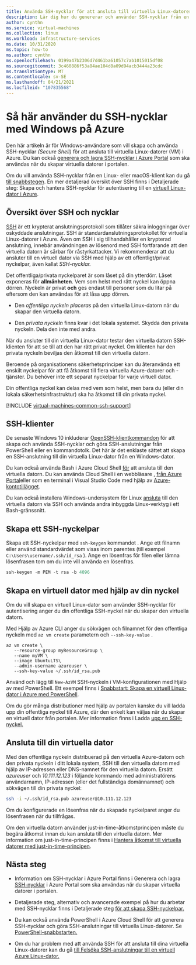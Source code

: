 ```yaml
---
title: Använda SSH-nycklar för att ansluta till virtuella Linux-datorer
description: Lär dig hur du genererar och använder SSH-nycklar från en Windows-dator för att ansluta till en virtuell Linux-dator i Azure.
author: cynthn
ms.service: virtual-machines
ms.collection: linux
ms.workload: infrastructure-services
ms.date: 10/31/2020
ms.topic: how-to
ms.author: cynthn
ms.openlocfilehash: 0199a47b2306d7d461ba61057c7ab1015015df08
ms.sourcegitcommit: 3c460886f53a84ae104d8a09d94acb3444a23cdc
ms.translationtype: MT
ms.contentlocale: sv-SE
ms.lasthandoff: 04/21/2021
ms.locfileid: "107835568"
---
```

# <a name="how-to-use-ssh-keys-with-windows-on-azure"></a>Så här använder du SSH-nycklar med Windows på Azure

Den här artikeln är för [](#create-an-ssh-key-pair) Windows-användare som vill skapa [](#connect-to-your-vm) och använda SSH-nycklar *(Secure Shell)* för att ansluta till virtuella Linux-datorer (VM) i Azure. Du kan också [generera och lagra SSH-nycklar i Azure Portal](../ssh-keys-portal.md) som ska användas när du skapar virtuella datorer i portalen.


Om du vill använda SSH-nycklar från en Linux- eller macOS-klient kan du gå [till snabbstegen](mac-create-ssh-keys.md). En mer detaljerad översikt över SSH finns i Detaljerade steg: Skapa och hantera SSH-nycklar för autentisering till en [virtuell Linux-dator i Azure](create-ssh-keys-detailed.md).

## <a name="overview-of-ssh-and-keys"></a>Översikt över SSH och nycklar

[SSH](https://www.ssh.com/ssh/) är ett krypterat anslutningsprotokoll som tillåter säkra inloggningar över oskyddade anslutningar. SSH är standardanslutningsprotokollet för virtuella Linux-datorer i Azure. Även om SSH i sig tillhandahåller en krypterad anslutning, innebär användningen av lösenord med SSH fortfarande att den virtuella datorn är sårbar för råstyrkattacker. Vi rekommenderar att du ansluter till en virtuell dator via SSH med hjälp av ett offentligt/privat nyckelpar, även kallat *SSH-nycklar.* 

Det offentliga/privata nyckelparet är som låset på din ytterdörr. Låset exponeras för **allmänheten**. Vem som helst med rätt nyckel kan öppna dörren. Nyckeln är privat **och** ges endast till personer som du litar på eftersom den kan användas för att låsa upp dörren. 

- Den *offentliga nyckeln placeras* på den virtuella Linux-datorn när du skapar den virtuella datorn. 

- Den *privata nyckeln* finns kvar i det lokala systemet. Skydda den privata nyckeln. Dela den inte med andra.

När du ansluter till din virtuella Linux-dator testar den virtuella datorn SSH-klienten för att se till att den har rätt privat nyckel. Om klienten har den privata nyckeln beviljas den åtkomst till den virtuella datorn. 

Beroende på organisationens säkerhetsprinciper kan du återanvända ett enskilt nyckelpar för att få åtkomst till flera virtuella Azure-datorer och -tjänster. Du behöver inte ett separat nyckelpar för varje virtuell dator. 

Din offentliga nyckel kan delas med vem som helst, men bara du (eller din lokala säkerhetsinfrastruktur) ska ha åtkomst till din privata nyckel.

[!INCLUDE [virtual-machines-common-ssh-support](../../../includes/virtual-machines-common-ssh-support.md)]

## <a name="ssh-clients"></a>SSH-klienter

De senaste Windows 10 inkluderar [OpenSSH-klientkommandon](https://blogs.msdn.microsoft.com/commandline/2018/03/07/windows10v1803/) för att skapa och använda SSH-nycklar och göra SSH-anslutningar från PowerShell eller en kommandotolk. Det här är det enklaste sättet att skapa en SSH-anslutning till din virtuella Linux-dator från en Windows-dator. 

Du kan också använda Bash i Azure Cloud Shell [för](../../cloud-shell/overview.md) att ansluta till den virtuella datorn. Du kan använda Cloud Shell i en webbläsare [,](https://shell.azure.com/bash) [från Azure Portal](https://portal.azure.com)eller som en terminal i Visual Studio Code med hjälp av [Azure-kontotillägget](https://marketplace.visualstudio.com/items?itemName=ms-vscode.azure-account).

Du kan också installera Windows-undersystem för Linux [ansluta](/windows/wsl/about) till den virtuella datorn via SSH och använda andra inbyggda Linux-verktyg i ett Bash-gränssnitt.

## <a name="create-an-ssh-key-pair"></a>Skapa ett SSH-nyckelpar

Skapa ett SSH-nyckelpar med `ssh-keygen` kommandot . Ange ett filnamn eller använd standardvärdet som visas inom parentes (till exempel `C:\Users\username/.ssh/id_rsa` ).  Ange en lösenfras för filen eller lämna lösenfrasen tom om du inte vill använda en lösenfras. 

```powershell
ssh-keygen -m PEM -t rsa -b 4096
```

## <a name="create-a-vm-using-your-key"></a>Skapa en virtuell dator med hjälp av din nyckel

Om du vill skapa en virtuell Linux-dator som använder SSH-nycklar för autentisering anger du din offentliga SSH-nyckel när du skapar den virtuella datorn.

Med Hjälp av Azure CLI anger du sökvägen och filnamnet för den offentliga nyckeln med `az vm create` parametern och `--ssh-key-value` .

```azurecli
az vm create \
   --resource-group myResourceGroup \
   --name myVM \
   --image UbuntuLTS\
   --admin-username azureuser \
   --ssh-key-value ~/.ssh/id_rsa.pub
```

Använd och lägg till `New-AzVM` SSH-nyckeln i VM-konfigurationen med Hjälp av med PowerShell. Ett exempel finns i [Snabbstart: Skapa en virtuell Linux-dator i Azure med PowerShell](quick-create-powershell.md).

Om du gör många distributioner med hjälp av portalen kanske du vill ladda upp din offentliga nyckel till Azure, där den enkelt kan väljas när du skapar en virtuell dator från portalen. Mer information finns i Ladda [upp en SSH-nyckel.](../ssh-keys-portal.md#upload-an-ssh-key)


## <a name="connect-to-your-vm"></a>Ansluta till din virtuella dator

Med den offentliga nyckeln distribuerad på den virtuella Azure-datorn och den privata nyckeln i ditt lokala system, SSH till den virtuella datorn med hjälp av IP-adressen eller DNS-namnet för den virtuella datorn. Ersätt *azureuser* och *10.111.12.123* i följande kommando med administratörens användarnamn, IP-adressen (eller det fullständiga domännamnet) och sökvägen till din privata nyckel:

```bash
ssh -i ~/.ssh/id_rsa.pub azureuser@10.111.12.123
```

Om du konfigurerade en lösenfras när du skapade nyckelparet anger du lösenfrasen när du tillfrågas.

Om den virtuella datorn använder just-in-time-åtkomstprincipen måste du begära åtkomst innan du kan ansluta till den virtuella datorn. Mer information om just-in-time-principen finns i [Hantera åtkomst till virtuella datorer med just-in-time-principen](../../security-center/security-center-just-in-time.md).


## <a name="next-steps"></a>Nästa steg

- Information om SSH-nycklar i Azure Portal finns i Generera och lagra [SSH-nycklar](../ssh-keys-portal.md) i Azure Portal som ska användas när du skapar virtuella datorer i portalen.

- Detaljerade steg, alternativ och avancerade exempel på hur du arbetar med SSH-nycklar finns i Detaljerade steg [för att skapa SSH-nyckelpar.](create-ssh-keys-detailed.md)

- Du kan också använda PowerShell i Azure Cloud Shell för att generera SSH-nycklar och göra SSH-anslutningar till virtuella Linux-datorer. Se [PowerShell-snabbstarten.](../../cloud-shell/quickstart-powershell.md#ssh)

- Om du har problem med att använda SSH för att ansluta till dina virtuella Linux-datorer kan du gå [till Felsöka SSH-anslutningar till en virtuell Azure Linux-dator.](/troubleshoot/azure/virtual-machines/troubleshoot-ssh-connection?toc=%2fazure%2fvirtual-machines%2flinux%2ftoc.json)
